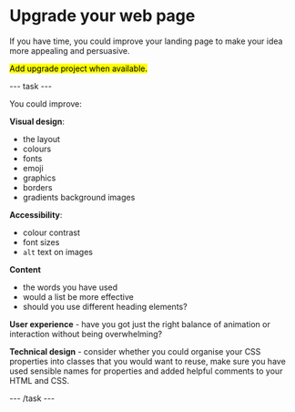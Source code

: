 # Upgrade your web page

If you have time, you could improve your landing page to make your idea more appealing and persuasive.

<mark>Add upgrade project when available.</mark>

--- task ---

You could improve:

**Visual design**:
+ the layout
+ colours
+ fonts
+ emoji
+ graphics
+ borders
+ gradients background images

**Accessibility**:
+ colour contrast
+ font sizes
+ `alt` text on images

**Content**
+ the words you have used
+ would a list be more effective
+ should you use different heading elements?

**User experience** - have you got just the right balance of animation or interaction without being overwhelming?

**Technical design** - consider whether you could organise your CSS properties into classes that you would want to reuse, make sure you have used sensible names for properties and added helpful comments to your HTML and CSS.

--- /task ---

